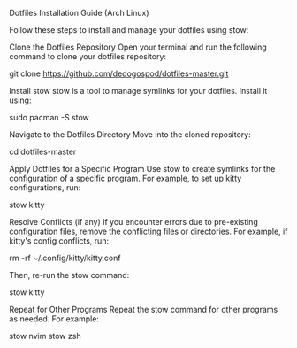 Dotfiles Installation Guide (Arch Linux)

Follow these steps to install and manage your dotfiles using stow:

Clone the Dotfiles Repository
Open your terminal and run the following command to clone your dotfiles repository:

git clone https://github.com/dedogospod/dotfiles-master.git

Install stow
stow is a tool to manage symlinks for your dotfiles. Install it using:

sudo pacman -S stow

Navigate to the Dotfiles Directory
Move into the cloned repository:

cd dotfiles-master

Apply Dotfiles for a Specific Program
Use stow to create symlinks for the configuration of a specific program. For example, to set up kitty configurations, run:

stow kitty

Resolve Conflicts (if any)
If you encounter errors due to pre-existing configuration files, remove the conflicting files or directories. For example, if kitty's config conflicts, run:

rm -rf ~/.config/kitty/kitty.conf

Then, re-run the stow command:

stow kitty

Repeat for Other Programs
Repeat the stow command for other programs as needed. For example:

stow nvim
stow zsh
